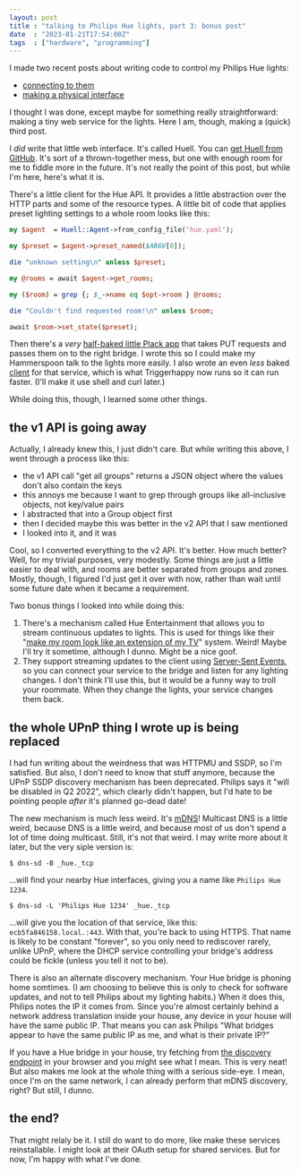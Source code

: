```yaml
---
layout: post
title : "talking to Philips Hue lights, part 3: bonus post"
date  : "2023-01-21T17:54:00Z"
tags  : ["hardware", "programming"]
---
```


I made two recent posts about writing code to control my Philips Hue lights:
* [connecting to them](/blog/2023/01/talking-to-philips-hue-lights-1/)
* [making a physical interface](/blog/2023/01/talking-to-philips-hue-lights-2/)

I thought I was done, except maybe for something really straightforward: making
a tiny web service for the lights.  Here I am, though, making a (quick) third
post.

I *did* write that little web interface.  It's called Huell.  You can [get Huell
from GitHub](https://github.com/rjbs/Huell).  It's sort of a thrown-together
mess, but one with enough room for me to fiddle more in the future.  It's not
really the point of this post, but while I'm here, here's what it is.

There's a little client for the Hue API.  It provides a little abstraction over
the HTTP parts and some of the resource types.  A little bit of code that
applies preset lighting settings to a whole room looks like this:

```perl
my $agent  = Huell::Agent->from_config_file('hue.yaml');

my $preset = $agent->preset_named($ARGV[0]);

die "unknown setting\n" unless $preset;

my @rooms = await $agent->get_rooms;

my ($room) = grep {; $_->name eq $opt->room } @rooms;

die "Couldn't find requested room!\n" unless $room;

await $room->set_state($preset);
```

Then there's a *very* [half-baked little Plack
app](https://github.com/rjbs/Huell/blob/main/lib/Huell/WebService.pm) that
takes PUT requests and passes them on to the right bridge.  I wrote this so I
could make my Hammerspoon talk to the lights more easily.  I also wrote an even
*less* baked [client](https://github.com/rjbs/Huell/blob/main/bin/huell-client)
for that service, which is what Triggerhappy now runs so it can run faster.
(I'll make it use shell and curl later.)

While doing this, though, I learned some other things.

## the v1 API is going away

Actually, I already knew this, I just didn't care.  But while writing this
above, I went through a process like this:

* the v1 API call "get all groups" returns a JSON object where the values don't
  also contain the keys
* this annoys me because I want to grep through groups like all-inclusive
  objects, not key/value pairs
* I abstracted that into a Group object first
* then I decided maybe this was better in the v2 API that I saw mentioned
* I looked into it, and it was

Cool, so I converted everything to the v2 API.  It's better.  How much better?
Well, for my trivial purposes, very modestly.  Some things are just a little
easier to deal with, and rooms are better separated from groups and zones.
Mostly, though, I figured I'd just get it over with now, rather than wait until
some future date when it became a requirement.

Two bonus things I looked into while doing this:

1. There's a mechanism called Hue Entertainment that allows you to stream
   continuous updates to lights.  This is used for things like their "[make my
   room look like an extension of my
   TV](https://www.philips-hue.com/en-us/explore-hue/propositions/entertainment/sync-with-home-theater)"
   system.  Weird!  Maybe I'll try it sometime, although I dunno.  Might be a
   nice goof.
2. They support streaming updates to the client using [Server-Sent
   Events](https://en.wikipedia.org/wiki/Server-sent_events), so you can
   connect your service to the bridge and listen for any lighting changes.  I
   don't think I'll use this, but it would be a funny way to troll your
   roommate.  When they change the lights, your service changes them back.

## the whole UPnP thing I wrote up is being replaced

I had fun writing about the weirdness that was HTTPMU and SSDP, so I'm
satisfied.  But also, I don't need to know that stuff anymore, because the UPnP
SSDP discovery mechanism has been deprecated.  Philips says it "will be
disabled in Q2 2022", which clearly didn't happen, but I'd hate to be pointing
people *after* it's planned go-dead date!

The new mechanism is much less weird.  It's
[mDNS](https://en.wikipedia.org/wiki/Multicast_DNS)!  Multicast DNS is a little
weird, because DNS is a little weird, and because most of us don't spend a lot
of time doing multicast.  Still, it's not that weird.  I may write more about
it later, but the very siple version is:

```
$ dns-sd -B _hue._tcp
```

…will find your nearby Hue interfaces, giving you a name like `Philips Hue
1234`.

```
$ dns-sd -L 'Philips Hue 1234' _hue._tcp
```

…will give you the location of that service, like this:
`ecb5fa846158.local.:443`.  With that, you're back to using HTTPS.  That name
is likely to be constant "forever", so you only need to rediscover rarely,
unlike UPnP, where the DHCP service controlling your bridge's address could be
fickle (unless you tell it not to be).

There is also an alternate discovery mechanism.  Your Hue bridge is phoning
home somtimes.  (I am choosing to believe this is only to check for software
updates, and not to tell Philips about my lighting habits.)  When it does this,
Philips notes the IP it comes from.  Since you're almost certainly behind a
network address translation inside your house, any device in your house will
have the same public IP.  That means you can ask Philips "What bridges appear
to have the same public IP as me, and what is their private IP?"

If you have a Hue bridge in your house, try fetching from [the discovery
endpoint](https://discovery.meethue.com/) in your browser and you might see
what I mean.  This is very neat!  But also makes me look at the whole thing
with a serious side-eye.  I mean, once I'm on the same network, I can already
perform that mDNS discovery, right?  But still, I dunno.

## the end?

That might relaly be it.  I still do want to do more, like make these services
reinstallable.  I might look at their OAuth setup for shared services.  But for
now, I'm happy with what I've done.
